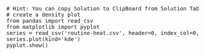 <pre class="file" data-target="clipboard">
# Hint: You can copy Solution to ClipBoard from Solution Tab
# create a density plot
from pandas import read_csv
from matplotlib import pyplot
series = read_csv('routine-heat.csv', header=0, index_col=0, parse_dates=True, squeeze=True)
series.plot(kind='kde')
pyplot.show()
</pre>

